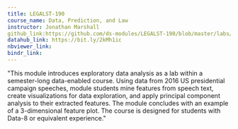```yaml
---
title: LEGALST-190
course_name: Data, Prediction, and Law
instructor: Jonathan Marshall
github_link:https://github.com/ds-modules/LEGALST-190/blob/master/labs/3-22/3-22_EDA_Solutions.ipynb
datahub_link: https://bit.ly/2kMh1ic
nbviewer_link:
bindr_link:
---
```

"This module introduces exploratory data analysis as a lab within a semester-long data-enabled course.  Using data from 2016 US presidential campaign speeches, module students mine features from speech text, create visualizations for data exploration, and apply principal component analysis to their extracted features. The module concludes with an example of a 3-dimensional feature plot.
The course is designed for students with Data-8 or equivalent experience."
